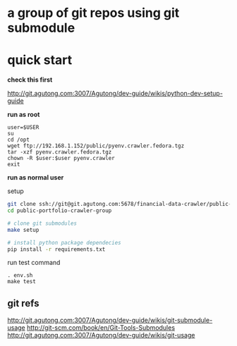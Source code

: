 # a group of git repos using git submodule

# quick start

**check this first**

http://git.agutong.com:3007/Agutong/dev-guide/wikis/python-dev-setup-guide

**run as root**

```
user=$USER
su
cd /opt
wget ftp://192.168.1.152/public/pyenv.crawler.fedora.tgz
tar -xzf pyenv.crawler.fedora.tgz
chown -R $user:$user pyenv.crawler
exit
```

**run as normal user**

setup

```sh
git clone ssh://git@git.agutong.com:5678/financial-data-crawler/public-portfolio-crawler-group.git
cd public-portfolio-crawler-group

# clone git submodules
make setup

# install python package dependecies
pip install -r requirements.txt
```

run test command

```
. env.sh
make test
```



## git refs

http://git.agutong.com:3007/Agutong/dev-guide/wikis/git-submodule-usage
http://git-scm.com/book/en/Git-Tools-Submodules
http://git.agutong.com:3007/Agutong/dev-guide/wikis/git-usage

